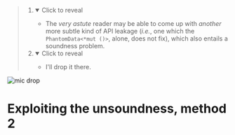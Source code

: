 > 1. <details open><summary>Click to reveal</summary>
>
>      - The _very astute_ reader may be able to come up with _another_ more subtle kind of API leakage (_i.e._, one which the `PhantomData<*mut ()>`, alone, does not fix), which also entails a soundness problem.
>
>    </details>
>
> 1. <details open><summary>Click to reveal</summary>
>
>      - I'll drop it there.
>
>    </details>

![mic drop](https://gist.github.com/assets/9920355/7d137a08-95f5-4e8f-b3d0-bf73e52cf4a9)

# Exploiting the unsoundness, method 2
